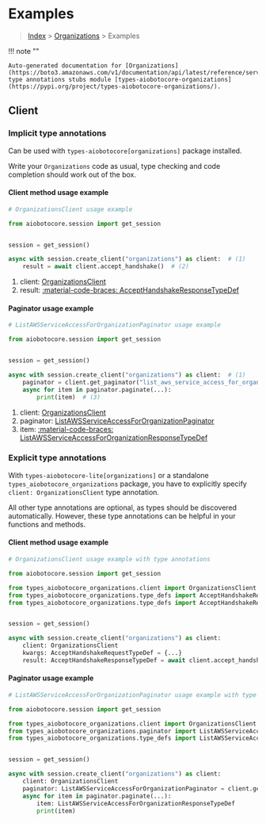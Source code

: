 # Examples

> [Index](../README.md) > [Organizations](./README.md) > Examples

!!! note ""

    Auto-generated documentation for [Organizations](https://boto3.amazonaws.com/v1/documentation/api/latest/reference/services/organizations.html#organizations)
    type annotations stubs module [types-aiobotocore-organizations](https://pypi.org/project/types-aiobotocore-organizations/).

## Client

### Implicit type annotations

Can be used with `types-aiobotocore[organizations]` package installed.

Write your `Organizations` code as usual,
type checking and code completion should work out of the box.



#### Client method usage example

```python
# OrganizationsClient usage example

from aiobotocore.session import get_session


session = get_session()

async with session.create_client("organizations") as client:  # (1)
    result = await client.accept_handshake()  # (2)
```

1. client: [OrganizationsClient](./client.md)
2. result: [:material-code-braces: AcceptHandshakeResponseTypeDef](./type_defs.md#accepthandshakeresponsetypedef)



#### Paginator usage example

```python
# ListAWSServiceAccessForOrganizationPaginator usage example

from aiobotocore.session import get_session


session = get_session()

async with session.create_client("organizations") as client:  # (1)
    paginator = client.get_paginator("list_aws_service_access_for_organization")  # (2)
    async for item in paginator.paginate(...):
        print(item)  # (3)
```

1. client: [OrganizationsClient](./client.md)
2. paginator: [ListAWSServiceAccessForOrganizationPaginator](./paginators.md#listawsserviceaccessfororganizationpaginator)
3. item: [:material-code-braces: ListAWSServiceAccessForOrganizationResponseTypeDef](./type_defs.md#listawsserviceaccessfororganizationresponsetypedef)




### Explicit type annotations

With `types-aiobotocore-lite[organizations]`
or a standalone `types_aiobotocore_organizations` package, you have to explicitly specify
`client: OrganizationsClient` type annotation.

All other type annotations are optional, as types should be discovered automatically.
However, these type annotations can be helpful in your functions and methods.


#### Client method usage example

```python
# OrganizationsClient usage example with type annotations

from aiobotocore.session import get_session

from types_aiobotocore_organizations.client import OrganizationsClient
from types_aiobotocore_organizations.type_defs import AcceptHandshakeResponseTypeDef
from types_aiobotocore_organizations.type_defs import AcceptHandshakeRequestTypeDef


session = get_session()

async with session.create_client("organizations") as client:
    client: OrganizationsClient
    kwargs: AcceptHandshakeRequestTypeDef = {...}
    result: AcceptHandshakeResponseTypeDef = await client.accept_handshake(**kwargs)
```



#### Paginator usage example

```python
# ListAWSServiceAccessForOrganizationPaginator usage example with type annotations

from aiobotocore.session import get_session

from types_aiobotocore_organizations.client import OrganizationsClient
from types_aiobotocore_organizations.paginator import ListAWSServiceAccessForOrganizationPaginator
from types_aiobotocore_organizations.type_defs import ListAWSServiceAccessForOrganizationResponseTypeDef


session = get_session()

async with session.create_client("organizations") as client:
    client: OrganizationsClient
    paginator: ListAWSServiceAccessForOrganizationPaginator = client.get_paginator("list_aws_service_access_for_organization")
    async for item in paginator.paginate(...):
        item: ListAWSServiceAccessForOrganizationResponseTypeDef
        print(item)
```


